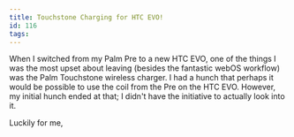 ```yaml
---
title: Touchstone Charging for HTC EVO!
id: 116
tags:
---
```


When I switched from my Palm Pre to a new HTC EVO, one of the things I was the most upset about leaving (besides the fantastic webOS workflow) was the Palm Touchstone wireless charger. I had a hunch that perhaps it would be possible to use the coil from the Pre on the HTC EVO. However, my initial hunch ended at that; I didn't have the initiative to actually look into it.

Luckily for me,